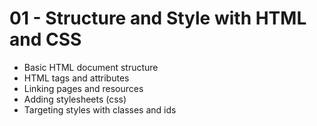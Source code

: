 # 01 - Structure and Style with HTML and CSS

* Basic HTML document structure
* HTML tags and attributes
* Linking pages and resources
* Adding stylesheets (css)
* Targeting styles with classes and ids